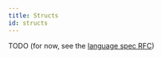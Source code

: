 ```yaml
---
title: Structs
id: structs
---
```


TODO (for now, see the [language spec RFC](../../../contributing_versioned_docs/version-latest/999-rfcs/2023-06-12-language-spec.md))
